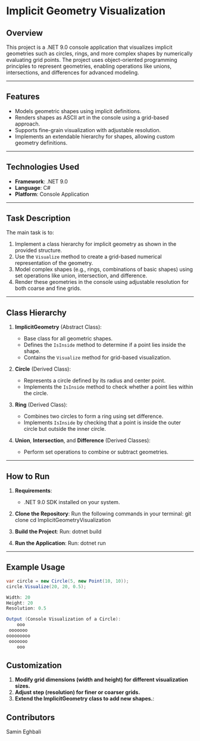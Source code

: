 # Implicit Geometry Visualization

## Overview
This project is a .NET 9.0 console application that visualizes implicit geometries such as circles, rings, and more complex shapes by numerically evaluating grid points. The project uses object-oriented programming principles to represent geometries, enabling operations like unions, intersections, and differences for advanced modeling.

---

## Features
- Models geometric shapes using implicit definitions.
- Renders shapes as ASCII art in the console using a grid-based approach.
- Supports fine-grain visualization with adjustable resolution.
- Implements an extendable hierarchy for shapes, allowing custom geometry definitions.

---

## Technologies Used
- **Framework**: .NET 9.0
- **Language**: C#
- **Platform**: Console Application

---

## Task Description
The main task is to:
1. Implement a class hierarchy for implicit geometry as shown in the provided structure.
2. Use the `Visualize` method to create a grid-based numerical representation of the geometry.
3. Model complex shapes (e.g., rings, combinations of basic shapes) using set operations like union, intersection, and difference.
4. Render these geometries in the console using adjustable resolution for both coarse and fine grids.

---

## Class Hierarchy
1. **ImplicitGeometry** (Abstract Class):
   - Base class for all geometric shapes.
   - Defines the `IsInside` method to determine if a point lies inside the shape.
   - Contains the `Visualize` method for grid-based visualization.

2. **Circle** (Derived Class):
   - Represents a circle defined by its radius and center point.
   - Implements the `IsInside` method to check whether a point lies within the circle.

3. **Ring** (Derived Class):
   - Combines two circles to form a ring using set difference.
   - Implements `IsInside` by checking that a point is inside the outer circle but outside the inner circle.

4. **Union**, **Intersection**, and **Difference** (Derived Classes):
   - Perform set operations to combine or subtract geometries.

---

## How to Run
1. **Requirements**:
   - .NET 9.0 SDK installed on your system.

2. **Clone the Repository**:
   Run the following commands in your terminal:
   git clone <repository-url> cd ImplicitGeometryVisualization

3. **Build the Project**:
Run:
    dotnet build

4. **Run the Application**:
Run:
    dotnet run

---

## Example Usage
```csharp
var circle = new Circle(5, new Point(10, 10));
circle.Visualize(20, 20, 0.5);

Width: 20
Height: 20
Resolution: 0.5

Output (Console Visualization of a Circle):
    ooo     
 ooooooo    
ooooooooo   
 ooooooo    
    ooo     
```

## Customization
1. **Modify grid dimensions (width and height) for different visualization sizes.**
2. **Adjust step (resolution) for finer or coarser grids.**
3. **Extend the ImplicitGeometry class to add new shapes.**:

## Contributors
 Samin Eghbali
 



